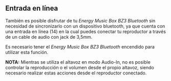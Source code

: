 ## Entrada en línea

También es posible disfrutar de tu *Energy Music Box BZ3 Bluetooth* sin necesidad de sincronizarlo con un dispositivo bluetooth, ya que cuenta con una entrada en línea (14) en la cual puedes conectar tu reproductor a través de un cable de audio con jack de 3,5mm.

Es necesario tener el *Energy Music Box BZ3 Bluetooth* encendido para utilizar esta función.

**NOTA:** Mientras se utiliza el altavoz en modo Audio-In, no es posible controlar la reproducción o el volumen desde el propio altavoz, siendo necesario realizar estas acciones desde el reproductor conectado.
